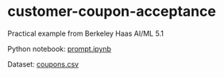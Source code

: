 # customer-coupon-acceptance
Practical example from Berkeley Haas AI/ML 5.1

Python notebook: [prompt.ipynb](https://github.com/watermj/customer-coupon-acceptance/edit/main/prompt.ipynb)

Dataset: [coupons.csv](https://github.com/watermj/customer-coupon-acceptance/edit/main/coupons.csv) 

